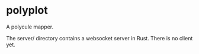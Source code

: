 # polyplot

A polycule mapper.

The server/ directory contains a websocket server in Rust.
There is no client yet.
